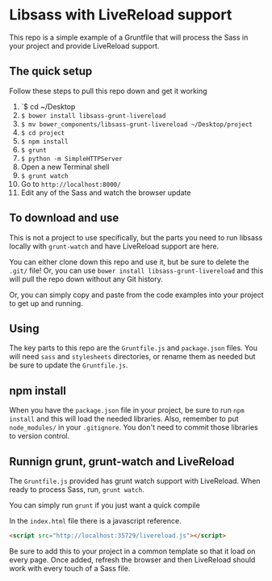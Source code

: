# Libsass with LiveReload support

This repo is a simple example of a Gruntfile that will process the Sass in your project and provide LiveReload support.

## The quick setup

Follow these steps to pull this repo down and get it working

1. `$ cd ~/Desktop
1. `$ bower install libsass-grunt-livereload`
1. `$ mv bower_components/libsass-grunt-livereload ~/Desktop/project`
1. `$ cd project`
1. `$ npm install`
1. `$ grunt`
1. `$ python -m SimpleHTTPServer`
1. Open a new Terminal shell
1. `$ grunt watch`
1. Go to `http://localhost:8000/`
1. Edit any of the Sass and watch the browser update

## To download and use

This is not a project to use specifically, but the parts you need to run libsass locally with `grunt-watch` and have LiveReload support are here.

You can either clone down this repo and use it, but be sure to delete the `.git/` file! Or, you can use `bower install libsass-grunt-livereload` and this will pull the repo down without any Git history.

Or, you can simply copy and paste from the code examples into your project to get up and running.

## Using

The key parts to this repo are the `Gruntfile.js` and `package.json` files. You will need `sass` and `stylesheets` directories, or rename them as needed but be sure to update the `Gruntfile.js`.

## npm install

When you have the `package.json` file in your project, be sure to run `npm install` and this will load the needed libraries. Also, remember to put `node_modules/` in your `.gitignore`. You don't need to commit those libraries to version control.

## Runnign grunt, grunt-watch and LiveReload

The `Gruntfile.js` provided has grunt watch support with LiveReload. When ready to process Sass, run, `grunt watch`.

You can simply run `grunt` if you just want a quick compile

In the `index.html` file there is a javascript reference.

```html
<script src="http://localhost:35729/livereload.js"></script>
```

Be sure to add this to your project in a common template so that it load on every page. Once added, refresh the browser and then LiveReload should work with every touch of a Sass file.
